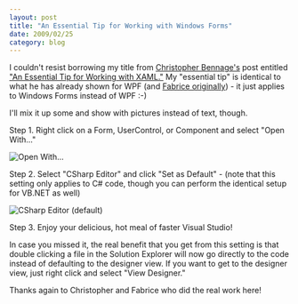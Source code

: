 ```yaml
---
layout: post
title: "An Essential Tip for Working with Windows Forms"
date: 2009/02/25
category: blog
---
```


I couldn't resist borrowing my title from [Christopher Bennage's](http://devlicious.com/blogs/christopher_bennage/default.aspx) post entitled ["An Essential Tip for Working with XAML."](http://devlicious.com/blogs/christopher_bennage/archive/2009/02/04/an-essential-tip-for-working-with-xaml.aspx) My "essential tip" is identical to what he has already shown for WPF (and [Fabrice originally](http://weblogs.asp.net/fmarguerie/archive/2009/01/29/life-changer-xaml-tip-for-visual-studio.aspx)) - it just applies to Windows Forms instead of WPF :-) 

I'll mix it up some and show with pictures instead of text, though. 

Step 1. Right click on a Form, UserControl, or Component and select "Open With..." 

![Open With...](https://s3.amazonaws.com/mohundro/blog/WindowsLiveWriter/AnEssentialTipforWorkingwithWindowsForms_9428/image_2.png)

Step 2. Select "CSharp Editor" and click "Set as Default" - (note that this setting only applies to C# code, though you can perform the identical setup for VB.NET as well) 

![CSharp Editor (default)](https://s3.amazonaws.com/mohundro/blog/WindowsLiveWriter/AnEssentialTipforWorkingwithWindowsForms_9428/image_4.png)

Step 3. Enjoy your delicious, hot meal of faster Visual Studio! 

In case you missed it, the real benefit that you get from this setting is that double clicking a file in the Solution Explorer will now go directly to the code instead of defaulting to the designer view. If you want to get to the designer view, just right click and select "View Designer." 

Thanks again to Christopher and Fabrice who did the real work here!

